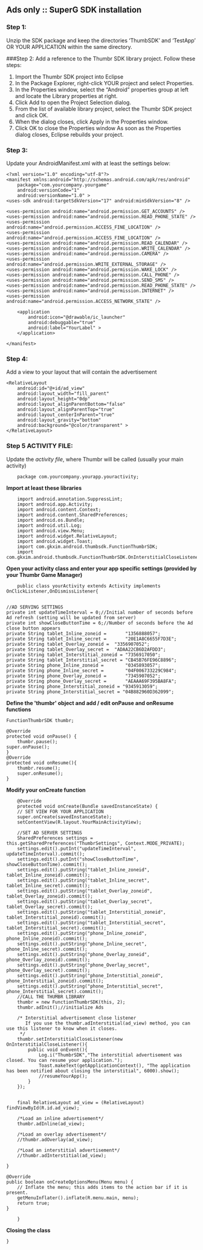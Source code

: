 Ads only :: SuperG SDK installation
-----------------------

### Step 1: 
Unzip the SDK package and keep the directories ‘ThumbSDK’ and ‘TestApp’ OR YOUR APPLICATION within the same directory.

###Step 2: 
Add a reference to the Thumbr SDK library project. Follow these steps:

1. 	Import the Thumbr SDK project into Eclipse
2.	In the Package Explorer, right-click YOUR project and select Properties.
3.	In the Properties window, select the “Android” properties group at left and locate the Library properties at right.
4.	Click Add to open the Project Selection dialog.
5.	From the list of available library project, select the Thumbr SDK project and click OK.
6.	When the dialog closes, click Apply in the Properties window.
7.	Click OK to close the Properties window
As soon as the Properties dialog closes, Eclipse rebuilds your project.

### Step 3: 
Update your AndroidManifest.xml with at least the settings below:


	<?xml version="1.0" encoding="utf-8"?>
	<manifest xmlns:android="http://schemas.android.com/apk/res/android"
	    package="com.yourcompany.yourgame"
	    android:versionCode="1"
	    android:versionName="1.0" >
	<uses-sdk android:targetSdkVersion="17" android:minSdkVersion="8" />
    
    <uses-permission android:name="android.permission.GET_ACCOUNTS" />
    <uses-permission android:name="android.permission.READ_PHONE_STATE" />
	<uses-permission android:name="android.permission.ACCESS_FINE_LOCATION" />
    <uses-permission android:name="android.permission.ACCESS_FINE_LOCATION" />
    <uses-permission android:name="android.permission.READ_CALENDAR" />
    <uses-permission android:name="android.permission.WRITE_CALENDAR" />
    <uses-permission android:name="android.permission.CAMERA" />
    <uses-permission android:name="android.permission.WRITE_EXTERNAL_STORAGE" />
    <uses-permission android:name="android.permission.WAKE_LOCK" />
    <uses-permission android:name="android.permission.CALL_PHONE" />
    <uses-permission android:name="android.permission.SEND_SMS" />
    <uses-permission android:name="android.permission.READ_PHONE_STATE" />
    <uses-permission android:name="android.permission.INTERNET" />
    <uses-permission android:name="android.permission.ACCESS_NETWORK_STATE" />
    	
	    <application
	        android:icon="@drawable/ic_launcher"
	        android:debuggable="true"        
	        android:label="YourLabel" > 
	    </application>
	
	</manifest>


### Step 4:
Add a view to your layout that will contain the advertisement

	<RelativeLayout
        android:id="@+id/ad_view"
        android:layout_width="fill_parent"
        android:layout_height="0dp"
        android:layout_alignParentBottom="false"
        android:layout_alignParentTop="true"
        android:layout_centerInParent="true"
        android:layout_gravity="bottom"
        android:background="@color/transparent" >
    </RelativeLayout>	
	
	
### Step 5 ACTIVITY FILE:
Update the *activity file*, where Thumbr will be called (usually your main activity)

		package com.yourcompany.yourapp.youractivity;

**Import at least these libraries**

		import android.annotation.SuppressLint;
		import android.app.Activity;
		import android.content.Context;
		import android.content.SharedPreferences;
		import android.os.Bundle;
		import android.util.Log;
		import android.view.Menu;
		import android.widget.RelativeLayout;
		import android.widget.Toast;
		import com.gkxim.android.thumbsdk.FunctionThumbrSDK;
		import com.gkxim.android.thumbsdk.FunctionThumbrSDK.OnInterstitialCloseListener;

		
**Open your activity class and enter your app specific settings (provided by your Thumbr Game Manager)**

		public class yourActivity extends Activity implements OnClickListener,OnDismissListener{
			

	//AD SERVING SETTINGS
	private int updateTimeInterval = 0;//Initial number of seconds before Ad refresh (setting will be updated from server)
	private int showCloseButtonTime = 6;//Number of seconds before the Ad close button appears
	private String tablet_Inline_zoneid = 		"1356888057";
	private String tablet_Inline_secret = 		"20E1A8C6655F7D3E";
	private String tablet_Overlay_zoneid = 	"3356907052";
	private String tablet_Overlay_secret = 	"ADAA22CB6D2AFDD3";
	private String tablet_Interstitial_zoneid = "7356917050";
	private String tablet_Interstitial_secret = "CB45B76FE96C8896";
	private String phone_Inline_zoneid = 		"0345893057";
	private String phone_Inline_secret = 		"04F006733229C984";
	private String phone_Overlay_zoneid = 		"7345907052";
	private String phone_Overlay_secret = 		"AEAAA69F395BA8FA";
	private String phone_Interstitial_zoneid = "9345913059";
	private String phone_Interstitial_secret = "04B882960D362099";

**Define the 'thumbr' object and add / edit onPause and onResume functions**

	FunctionThumbrSDK thumbr;

	@Override
	protected void onPause() {
		thumbr.pause();
	super.onPause();
	}	
	@Override
	protected void onResume(){
		thumbr.resume();
		super.onResume();		
	}
	
**Modify your onCreate function**

		@Override
		protected void onCreate(Bundle savedInstanceState) {
		// SET VIEW FOR YOUR APPLICATION
		super.onCreate(savedInstanceState);
		setContentView(R.layout.YourMainActivityView);
			
		//SET AD SERVER SETTINGS
		SharedPreferences settings = this.getSharedPreferences("ThumbrSettings", Context.MODE_PRIVATE);
		settings.edit().putInt("updateTimeInterval", updateTimeInterval).commit();
		settings.edit().putInt("showCloseButtonTime", showCloseButtonTime).commit();
		settings.edit().putString("tablet_Inline_zoneid", tablet_Inline_zoneid).commit();
		settings.edit().putString("tablet_Inline_secret", tablet_Inline_secret).commit();
		settings.edit().putString("tablet_Overlay_zoneid", tablet_Overlay_zoneid).commit();
		settings.edit().putString("tablet_Overlay_secret", tablet_Overlay_secret).commit();
		settings.edit().putString("tablet_Interstitial_zoneid", tablet_Interstitial_zoneid).commit();
		settings.edit().putString("tablet_Interstitial_secret", tablet_Interstitial_secret).commit();
		settings.edit().putString("phone_Inline_zoneid", phone_Inline_zoneid).commit();
		settings.edit().putString("phone_Inline_secret", phone_Inline_secret).commit();
		settings.edit().putString("phone_Overlay_zoneid", phone_Overlay_zoneid).commit();
		settings.edit().putString("phone_Overlay_secret", phone_Overlay_secret).commit();
		settings.edit().putString("phone_Interstitial_zoneid", phone_Interstitial_zoneid).commit();
		settings.edit().putString("phone_Interstitial_secret", phone_Interstitial_secret).commit();				
		//CALL THE THUMBR LIBRARY
		thumbr = new FunctionThumbrSDK(this, 2);
		thumbr.adInit();//initialize Ads

		/* Interstitial advertisement close listener
		   If you use the thumbr.adInterstitial(ad_view) method, you can use this listener to know when it closes. 
		 */
		thumbr.setInterstitialCloseListener(new OnInterstitialCloseListener(){
			public void onEvent(){
				Log.i("ThumbrSDK","The interstitial advertisement was closed. You can resume your application.");
				Toast.makeText(getApplicationContext(), "The application has been notified about closing the interstitial", 6000).show();
				//resumeYourApp();
			}
		});		


		final RelativeLayout ad_view = (RelativeLayout) findViewById(R.id.ad_view);
		
		/*Load an inline advertisement*/
		thumbr.adInline(ad_view);
		
		/*Load an overlay advertisement*/
		//thumbr.adOverlay(ad_view);
		
		/*Load an interstitial advertisement*/
		//thumbr.adInterstitial(ad_view);

	}

	@Override
	public boolean onCreateOptionsMenu(Menu menu) {
		// Inflate the menu; this adds items to the action bar if it is present.
		getMenuInflater().inflate(R.menu.main, menu);
		return true;
	}

		}


					
**Closing the class**	
		
	}
		
